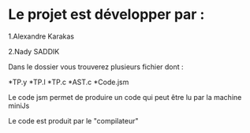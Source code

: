 # Le projet est développer par :

1.Alexandre Karakas

2.Nady SADDIK

Dans le dossier vous trouverez plusieurs fichier dont : 

*TP.y
*TP.l
*TP.c
*AST.c
*Code.jsm

Le code jsm permet de produire un code qui peut être lu par la machine miniJs

Le code est produit par le "compilateur"


